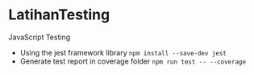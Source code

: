 # LatihanTesting
JavaScript Testing

- Using the jest framework library `npm install --save-dev jest`
- Generate test report in coverage folder `npm run test -- --coverage`
